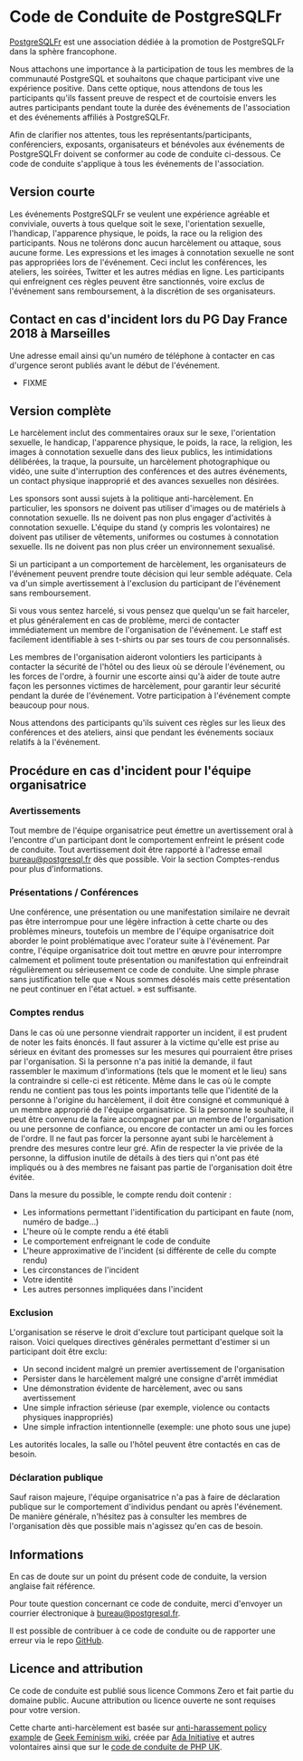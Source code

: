 # Code de Conduite de PostgreSQLFr

[PostgreSQLFr](https://asso.postgresql.fr) est une association dédiée à la 
promotion de PostgreSQLFr dans la sphère francophone.

Nous attachons une importance à la participation de tous les membres de la 
communauté PostgreSQL et souhaitons que chaque participant vive une expérience 
positive. Dans cette optique, nous attendons de tous les participants qu'ils 
fassent preuve de respect et de courtoisie envers les autres participants 
pendant toute la durée des événements de l'association et des événements 
affiliés à PostgreSQLFr.

Afin de clarifier nos attentes, tous les représentants/participants, conférenciers, 
exposants, organisateurs et bénévoles aux événements de PostgreSQLFr doivent se 
conformer au code de conduite ci-dessous. Ce code de conduite s'applique à tous 
les événements de l'association.

## Version courte

Les événements PostgreSQLFr se veulent une expérience agréable et conviviale, 
ouverts à tous quelque soit le sexe, l'orientation sexuelle, l'handicap, 
l'apparence physique, le poids, la race ou la religion des participants. Nous ne
tolérons donc aucun harcèlement ou attaque, sous aucune forme. Les expressions et 
les images à connotation sexuelle ne sont pas appropriées lors de l'événement. 
Ceci inclut les conférences, les ateliers, les soirées, Twitter et les autres 
médias en ligne. Les participants qui enfreignent ces règles peuvent être 
sanctionnés, voire exclus de l'événement sans remboursement, à la discrétion de 
ses organisateurs.


## Contact en cas d'incident lors du PG Day France 2018 à Marseilles

Une adresse email ainsi qu'un numéro de téléphone à contacter en cas d'urgence 
seront publiés avant le début de l'événement.

* FIXME

## Version complète

Le harcèlement inclut des commentaires oraux sur le sexe, l'orientation 
sexuelle, le handicap, l'apparence physique, le poids, la race, la religion, 
les images à connotation sexuelle dans des lieux publics, les intimidations 
délibérées, la traque, la poursuite, un harcèlement photographique ou vidéo, 
une suite d'interruption des conférences et des autres événements, un contact 
physique inapproprié et des avances sexuelles non désirées.

Les sponsors sont aussi sujets à la politique anti-harcèlement. En particulier, 
les sponsors ne doivent pas utiliser d'images ou de matériels à connotation 
sexuelle. Ils ne doivent pas non plus engager d'activités à connotation sexuelle. 
L'équipe du stand (y compris les volontaires) ne doivent pas utiliser de 
vêtements, uniformes ou costumes à connotation sexuelle. Ils ne doivent pas non 
plus créer un environnement sexualisé.

Si un participant a un comportement de harcèlement, les organisateurs de 
l'événement peuvent prendre toute décision qui leur semble adéquate. Cela va 
d'un simple avertissement à l'exclusion du participant de l'événement sans 
remboursement.

Si vous vous sentez harcelé, si vous pensez que quelqu'un se fait harceler, et 
plus généralement en cas de problème, merci de contacter immédiatement un 
membre de l'organisation de l'événement. Le staff est facilement identifiable 
à ses t-shirts ou par ses tours de cou personnalisés.

Les membres de l'organisation aideront volontiers les participants à contacter 
la sécurité de l'hôtel ou des lieux où se déroule l'événement, ou les forces 
de l'ordre, à fournir une escorte ainsi qu'à aider de toute autre façon les 
personnes victimes de harcèlement, pour garantir leur sécurité pendant la durée 
de l'événement. Votre participation à l'événement compte beaucoup pour nous.

Nous attendons des participants qu'ils suivent ces règles sur les lieux des 
conférences et des ateliers, ainsi que pendant les événements sociaux relatifs 
à la l'événement.

## Procédure en cas d'incident pour l'équipe organisatrice

### Avertissements

Tout membre de l'équipe organisatrice peut émettre un avertissement oral à 
l'encontre d'un participant dont le comportement enfreint le présent code de 
conduite. Tout avertissement doit être rapporté à l'adresse email 
<bureau@postgresql.fr> dès que possible. Voir la section Comptes-rendus pour 
plus d'informations.

### Présentations / Conférences

Une conférence, une  présentation ou une manifestation similaire ne devrait pas 
être interrompue pour une légère infraction à cette charte ou des problèmes 
mineurs, toutefois un membre de l'équipe organisatrice doit aborder le point 
problématique avec l'orateur suite à l'événement. Par contre, l'équipe 
organisatrice doit tout mettre en œuvre pour interrompre calmement et poliment 
toute présentation ou manifestation qui enfreindrait régulièrement ou 
sérieusement ce code de conduite. Une simple phrase sans justification telle 
que « Nous sommes désolés mais cette présentation ne peut continuer en l'état 
actuel. » est suffisante.

### Comptes rendus

Dans le cas où une personne viendrait rapporter un incident, il est prudent de 
noter les faits énoncés. Il faut assurer à la victime qu'elle est prise au 
sérieux en évitant des promesses sur les mesures qui pourraient être prises par 
l'organisation. Si la personne n'a pas initié la demande, il faut rassembler le 
maximum d'informations (tels que le moment et le lieu) sans la contraindre si 
celle-ci est réticente. Même dans le cas où le compte rendu ne contient pas tous 
les points importants telle que l'identité de la personne à l'origine du harcèlement, 
il doit être consigné et communiqué à un membre approprié de l'équipe 
organisatrice. Si la personne le souhaite, il peut être convenu de la faire 
accompagner par un membre de l'organisation ou une personne de confiance, ou 
encore de contacter un ami ou les forces de l'ordre. Il ne faut pas forcer la 
personne ayant subi le harcèlement à prendre des mesures contre leur gré. Afin 
de respecter la vie privée de la personne, la diffusion inutile de détails à des 
tiers qui n'ont pas été impliqués ou à des membres ne faisant pas partie de 
l'organisation doit être évitée.

Dans la mesure du possible, le compte rendu doit contenir :
* Les informations permettant l'identification du participant en faute (nom, numéro de badge…)
* L'heure où le compte rendu a été établi
* Le comportement enfreignant le code de conduite
* L'heure approximative de l'incident (si différente de celle du compte rendu)
* Les circonstances de l'incident
* Votre identité
* Les autres personnes impliquées dans l'incident

### Exclusion

L'organisation se réserve le droit d'exclure tout participant quelque soit la 
raison. Voici quelques directives générales permettant d'estimer si un 
participant doit être exclu:

* Un second incident malgré un premier avertissement de l'organisation
* Persister dans le harcèlement malgré une consigne d'arrêt immédiat
* Une démonstration évidente de harcèlement, avec ou sans avertissement
* Une simple infraction sérieuse (par exemple, violence ou contacts physiques inappropriés)
* Une simple infraction intentionnelle (exemple: une photo sous une jupe)

Les autorités locales, la salle ou l'hôtel peuvent être contactés en cas de besoin.


### Déclaration publique

Sauf raison majeure, l'équipe organisatrice n'a pas à faire de déclaration 
publique sur le comportement d'individus pendant ou après l'événement. De 
manière générale, n'hésitez pas à consulter les membres de l'organisation dès 
que possible mais n'agissez qu'en cas de besoin.

## Informations

En cas de doute sur un point du présent code de conduite, la version anglaise 
fait référence.

Pour toute question concernant ce code de conduite, merci d'envoyer un courrier 
électronique à <bureau@postgresql.fr>.

Il est possible de contribuer à ce code de conduite ou de rapporter une erreur 
via le repo [GitHub](https://github.com/postgresqlfr/code-of-conduct).

## Licence and attribution

Ce code de conduite est publié sous licence Commons Zero et fait partie du 
domaine public. Aucune attribution ou licence ouverte ne sont requises pour 
votre version.

Cette charte anti-harcèlement est basée sur [anti-harassement policy example](http://geekfeminism.wikia.com/wiki/Conference_anti-harassment/Policy) 
de [Geek Feminism wiki](http://geekfeminism.wikia.com/wiki/Geek_Feminism_Wiki), 
créée par [Ada Initiative](https://adainitiative.org/) et autres volontaires 
ainsi que sur le [code de conduite de PHP UK](http://phpconference.co.uk/conduct/).
